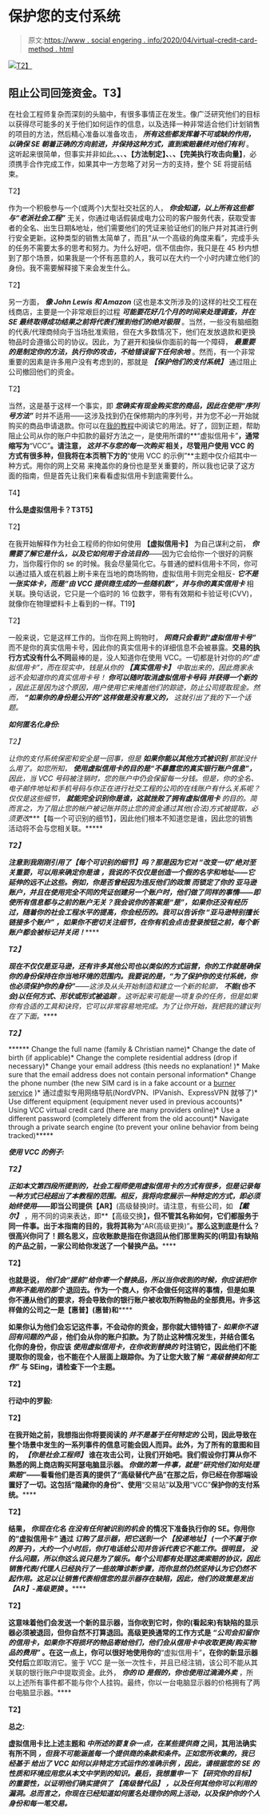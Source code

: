 # 保护您的支付系统

> 原文:[https://www . social engering . info/2020/04/virtual-credit-card-method . html](https://www.socialengineering.info/2020/04/virtual-credit-card-method.html)

[![](../Images/2fa221c301ef667c52b380bc38017489.png)T2】](https://1.bp.blogspot.com/-Z_tiV5CoOog/XqMMAOUr1eI/AAAAAAAAj8A/ziFoKvIwwmwzFd-mXPRBr4leFWV962Q4gCLcBGAsYHQ/s1600/Virtual%2BCredit%2BCard.%2Bwww.socialengineering.info.png)

## **阻止公司回笼资金。T3】**

 在社会工程师复杂而深刻的头脑中，有很多事情正在发生。像广泛研究他们的目标以获得尽可能多的关于他们如何运作的信息，以及选择一种非常适合他们计划销售的项目的方法，然后精心准备以准备攻击， ***所有这些都发挥着不可或缺的作用，以确保 SE 朝着正确的方向前进，并保持这种方式，直到索赔最终对他们有利*** 。这听起来很简单，但事实并非如此。**、**、**、【方法制定】、**、**、【完美执行攻击向量】**，必须携手合作完成工作，如果其中一方忽略了对另一方的支持，整个 SE 将提前结束。

 T2】

作为一个积极参与一个(或两个)大型社交社区的人， ***你会知道，以上所有这些都与“老派社会工程”*** 无关，你通过电话假装成电力公司的客户服务代表，获取受害者的全名、出生日期&地址，他们需要他们的凭证来验证他们的账户并对其进行例行安全更新。这种类型的销售太简单了，而且“从一个高级的角度来看”，完成手头的任务不需要太多的思考和努力。为什么好吧，信不信由你，我只是在 45 秒内想到了那个场景，如果我是一个怀有恶意的人，我可以在大约一个小时内建立他们的身份。我不需要解释接下来会发生什么。

 T2】

另一方面， ***像 John Lewis 和 Amazon*** (这也是本文所涉及的)这样的社交工程在线商店，主要是一个非常艰巨的过程 ***可能要花好几个月的时间来处理调查，并在 SE 最终取得成功结果之前将代表们推到他们的绝对极限*** 。当然，一些没有脑细胞的代表/代理商倾向于当场批准索赔，但在大多数情况下，他们在发放退款和更换物品时会遵循公司的协议。因此，为了避开和操纵你面前的每一个障碍， ***最重要的是制定你的方法，执行你的攻击，不给错误留下任何余地*** 。然而，有一个非常重要的因素是许多用户没有考虑到的，那就是 ***【保护他们的支付系统】*** 通过阻止公司撤回他们的资金。

 T2】

当然，这是基于这样一个事实，即 ***您确实有现金购买您的商品，因此在使用“序列号方法”*** 时并不适用——这涉及找到仍在保修期内的序列号，并为您不必一开始就购买的商品申请退款。你可以在[我的教程](https://www.socialengineers.net/2020/12/locating-item-serial-numbers.html)中阅读它的用法。好了，回到正题，帮助阻止公司从你的账户中扣款的最好方法之一，是使用所谓的**“虚拟信用卡”**，通常缩写为**“VCC”**。请注意， ***这并不与您的每一次购买*** 相关，尽管用户使用 VCC 的方式有很多种，但我将在本页稍下方的**“使用 VCC 的示例”**主题中仅介绍其中一种方式。用你的网上交易 来掩盖你的身份也是至关重要的，所以我也记录了这方面的指南，但是首先让我们来看看虚拟信用卡到底需要什么。

 T4】

**什么是虚拟信用卡？T3T5】**

 T2】

在我开始解释作为社会工程师的你如何使用 **【虚拟信用卡】** 为自己谋利之前， ***你需要了解它是什么，以及它如何用于合法目的***——因为它会给你一个很好的洞察力，当你履行你的 se 的时候。我会尽量简化它。与普通的塑料信用卡不同，你可以通过插入或在机器上刷卡来在当地的商场购物，虚拟信用卡则完全相反- ***它不是一张实体卡，而是“由 VCC 提供商生成的一些随机数”，并与你的真实信用卡*** 相关联。换句话说，它只是一个临时的 16 位数字，带有有效期和卡验证号(CVV)，就像你在物理塑料卡上看到的一样。T19】

 T2】

一般来说，它是这样工作的。当你在网上购物时， ***网商只会看到“虚拟信用卡号”*** 而不是你的真实信用卡号，因此你的真实信用卡的详细信息不会被暴露。**交易的执行方式没有什么不同**最棒的是，没人知道你在使用 VCC。一切都是针对你的*的“虚拟信用卡”，而在现实中，钱是从你的 ***【真实信用卡】*** 中取出来的，因此商家永远不会知道你的真实信用卡号！ ***你可以随时取消虚拟信用卡号码*** ***并获得一个新的*** ，因此正是因为这个原因，用户使用它来掩盖他们的踪迹，防止公司提取现金。然而， ***“如果你的身份是公开的”这样做是没有意义的，*** 这就引出了我的下一个话题。*

***如何匿名化身份:*** 

 *T2】*

*让你的支付系统保密和安全是一回事，但是 ***如果你能以其他方式被识别*** 那就没什么用了。如您所知， ***使用虚拟信用卡的目的是“不暴露您的真实银行账户信息”，*** 因此，当 VCC 号码被注销时，您的账户中仍会保留每一分钱。但是，你的全名、电子邮件地址和手机号码与你正在进行社交工程的公司的在线账户有什么关系呢？仅仅是这些细节， ***就能完全识别你是谁，这就挫败了拥有虚拟信用卡*** 的目的。简而言之，为了阻止您的帐户被记账并防止您的资金通过其他(合法)方式被提取，必须更改****【每一个可识别的细节】，因此他们根本不知道您是谁，因此您的销售活动将不会与您相关联。*****

 *****T2】*****

*****注意到我刚刚引用了**【每个可识别的细节】**吗？那是因为它对 ***“改变一切”绝对至关重要，可以用来确定你是谁*** ，我说的不仅仅是创造一个假的名字和地址——它延伸的远不止这些。例如，你是否曾经因为违反他们的政策 而锁定了你的 ***亚马逊账户，并且在使用完全不同的凭证创建另一个账户时，他们做了同样的事情——即使所有信息都与之前的账户无关？我会说你的答案是**“是”**，如果你还没有经历过，随着你的社会工程水平的提高，你会经历的。我可以告诉你 ***“亚马逊特别擅长链接多个账户”*** ，如果你不密切关注细节，在你有机会点击登录按钮之前，每个新账户都会被标记并关闭！********

 *****T2】*****

*****现在不仅仅是亚马逊，还有许多其他公司也以类似的方式运营，你的工作就是确保你的身份保持在你当地环境的范围内。我要说的是，**“为了保护你的支付系统，你也必须保护你的身份”**——这涉及从头开始制造和建立一个新的轮廓， ***不能(也不会)以任何方式、形状或形式被追踪*** 。这听起来可能是一项复杂的任务，但是如果你有合适的工具和诀窍，它可以非常容易地完成。为了让你开始，我把我的建议列在了下面。*****

 *****T2】*****

******   Change the full name (family & Christian name)*   Change the date of birth (if applicable)*   Change the complete residential address (drop if necessary)*   Change your email address (this needs no explanation! )*   Make sure that the email address does not contain personal information*   Change the phone number (the new SIM card is in a fake account or a [burner service](https://www.burnerapp.com/) )*   通过虚拟专用网络导航(NordVPN、IPVanish、ExpressVPN 就够了)*   Use different equipment (equipment never used in previous accounts)*   Using VCC virtual credit card (there are many providers online)*   Use a different password (completely different from the old account)*   Navigate through a private search engine (to prevent your online behavior from being tracked)*****

*******使用 VCC 的例子:*******

 *****T2】*****

*****正如本文第四段所提到的，社会工程师使用虚拟信用卡的方式有很多，但是记录每一种方式已经超出了本教程的范围。相反，我将向您展示一种特定的方式，即必须始终使用*——即当公司提供**【AR】**(高级替换)时。请注意，有些公司，如 ***【戴尔】*** ，用不同的词来表达，即**【高级交换】**，但不管其名称如何，它们都服务于同一件事。出于本指南的目的，我将其称为**“AR(高级更换)”**。那么这到底是什么？很高兴你问了！顾名思义，应收账款是指在你退回从他们那里购买的(明显)有缺陷的产品之前，一家公司给你发送了一个替换产品。******

 ******T2】******

******也就是说， ***他们会“提前”给你寄一个替换品，所以当你收到的时候，你应该把你声称不能用的那个*** 退回去。作为一个商人，你不会做任何这样的事情，但是如果你不遵从他们的要求，将会导致你的银行账户被收取所购物品的全部费用。许多这样做的公司之一是**【惠普】**(惠普)和******

******如果你认为他们会忘记这件事，不会动你的资金，那你就大错特错了- ***如果你不退回有问题的产品*** ，他们会从你的账户扣款。为了防止这种情况发生，并结合匿名化你的身份，你应该 ***使用虚拟信用卡，在你收到替换的*** 时注销它，因此他们不能提取你的现金，也不能在个人层面上跟踪你。为了让您大致了解 ***“高级替换如何工作”*** 与 SEing，请检查下一个主题。******

 ******T2】******

********行动中的罗毅:********

 ******T2】******

******在我开始之前，我想指出你将要阅读的 ***并不是基于任何特定的*** 公司，因此导致在整个场景中发生的一系列事件的信息可能会因人而异。此外，为了所有的意图和目的， ***【你是社会工程师】*** 谁在攻击公司，让我们开始吧。我们假设你打算从你不熟悉的网上商店购买阿瑟电脑显示器。 ***你做的第一件事，就是“研究他们如何处理索赔”***——看看他们是否真的提供了“**高级替代产品**”在那之后，你已经在你那端设置好了一切。这包括**“隐藏你的身份”**、使用**“交易站”**以及用**“VCC”**保护你的支付系统。******

 ******T2】******

******结果， ***你现在化名*** ***在没有任何被识别的机会*** 的情况下准备执行你的 SE。你用你的“虚拟信用卡” 通过 ***订购了显示器，把它送到一个 ***【投递地址】*** (一个不属于你的房子)，大约一个小时后，你打电话给公司并告诉代表它不能工作。很明显， ***没什么问题，所以你这么说只是为了娱乐。每个公司都有处理这类索赔的协议，因此销售代表/代理人已经执行了一些故障诊断步骤，而你显然仍然坚持认为它仍然不起作用。这足以让销售代表相信您的显示器存在缺陷，因此，他们的政策是发出**【AR】**-***高级更换*** 。************

 **T2】**

**这意味着他们会发送一个新的显示器，当你收到它时，你的(看起来)有缺陷的显示器必须被退回，但你自然不打算退回。高级更换通常的工作方式是 ***“公司会扣留你的信用卡，如果你不将损坏的物品寄给他们，他们会从信用卡中收取更换/购买物品的费用”*** 。在这一点上，你可以很好地使用你的**“虚拟信用卡”**，在你的新显示器交付后**立即取消它。鉴于 VCC 是一张一次性卡，并且已经注销，该公司不能从其关联的银行账户中提取资金。此外， ***你的 ID 是假的，你也使用过滴滴外卖*** ，所以上述所有事件都不能与你个人挂钩。最终，你以一台电脑显示器的价格拥有了两台电脑显示器。****

 ****T2】****

******总之:******

 ****虚拟信用卡比上述主题和 ***中所述的要复杂一点，在某些提供商*** 之间，其用法确实有所不同 ***，但我不可能涵盖每一个提供商的条款和条件。正如您所收集的，我已经基于 ***给出了 VCC 如何以非特定方式运作的准确示例*** ，因此，请根据您的 SE 的性质和环境应用您从本文中学到的知识。最后，我想重申一下 ***【研究你的目标】*** 的重要性，以证明他们确实提供了 ***【高级替代品】*** ，以及任何其他你可以利用的漏洞。总而言之，你现在已经知道如何匿名处理你的网上活动，以及保护你的个人身份和每一笔交易。*******